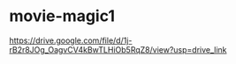 # movie-magic1


https://drive.google.com/file/d/1j-rB2r8JOg_OagvCV4kBwTLHiOb5RqZ8/view?usp=drive_link

